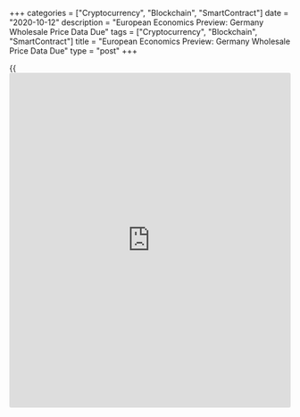 +++
categories = ["Cryptocurrency", "Blockchain", "SmartContract"]
date = "2020-10-12"
description = "European Economics Preview: Germany Wholesale Price Data Due"
tags = ["Cryptocurrency", "Blockchain", "SmartContract"]
title = "European Economics Preview: Germany Wholesale Price Data Due"
type = "post"
+++

{{<iframe id="large-banner" src="https://www.bounty.group/#slide=19.0" width="100%" height="600" scrolling="no" style="border: 0px solid rgb(216, 221, 230); border-radius: 3px;">}}

Wholesale price data from Germany is due on Monday, headlining a light
day for the European economic [news](https://www.letsplayfx.com/blog/forex-news-website/).

At 1.45 am ET, the State Secretariat for Economic Affairs is set to
publish Swiss Autumn economic forecast.

At 2.00 am ET, Destatis releases Germany's wholesale prices for
September. Prices had decreased 2.2 percent on year in August.

In the meantime, consumer prices and foreign trade figures are due from
Romania.

At 3.00 am ET, the Czech Statistical Office is scheduled to issue
consumer prices for September. Inflation is expected to rise to 3.5
percent from 3.3 percent in August.

Also, current account and unemployment reports are due from Turkey. The
current account deficit is seen at $4.6 billion in August versus a $1.82
billion shortfall in July.

For comments and feedback [contact](https://www.playgroundfx.com/contact/): editorial@rtt[news](https://www.letsplayfx.com/blog/forex-news-website/).com

[Business News][1]

   1. www.rtt[news](https://www.letsplayfx.com/blog/forex-news-website/).com/Content/Business.aspx